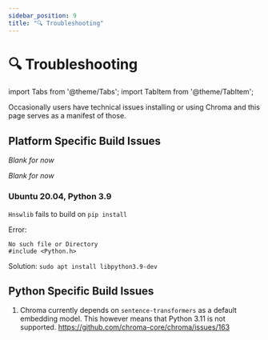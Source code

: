 ```yaml
---
sidebar_position: 9
title: "🔍 Troubleshooting"
---
```


# 🔍 Troubleshooting

import Tabs from '@theme/Tabs';
import TabItem from '@theme/TabItem';

Occasionally users have technical issues installing or using Chroma and this page serves as a manifest of those.

## Platform Specific Build Issues


<Tabs queryString groupId="env">
<TabItem value="windows" label="Windows">

*Blank for now*

</TabItem>
<TabItem value="mac" label="Mac">

*Blank for now*

</TabItem>
<TabItem value="linux" label="Linux">

### Ubuntu 20.04, Python 3.9

`Hnswlib` fails to build on `pip install`

Error:
```
No such file or Directory
#include <Python.h>
```

Solution: `sudo apt install libpython3.9-dev`

</TabItem>

</Tabs>


## Python Specific Build Issues

1. Chroma currently depends on `sentence-transformers` as a default embedding model. This however means that Python 3.11 is not supported. https://github.com/chroma-core/chroma/issues/163